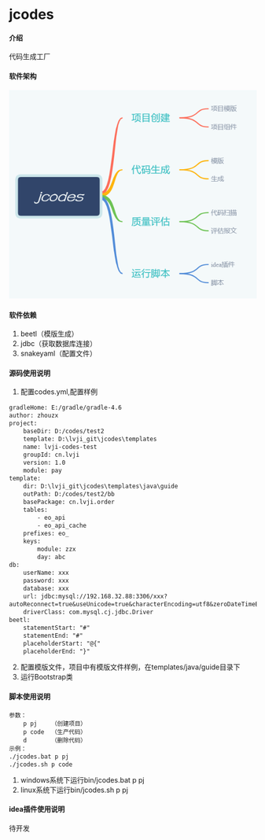 # jcodes

#### 介绍
代码生成工厂

#### 软件架构

![images](./docs/jcodes-mind.png)


#### 软件依赖

1. beetl（模版生成）
2. jdbc（获取数据库连接）
3. snakeyaml（配置文件）

#### 源码使用说明

1. 配置codes.yml,配置样例

```
gradleHome: E:/gradle/gradle-4.6
author: zhouzx
project:
    baseDir: D:/codes/test2
    template: D:\lvji_git\jcodes\templates
    name: lvji-codes-test
    groupId: cn.lvji
    version: 1.0
    module: pay
template:
    dir: D:\lvji_git\jcodes\templates\java\guide
    outPath: D:/codes/test2/bb
    basePackage: cn.lvji.order
    tables:
        - eo_api
        - eo_api_cache
    prefixes: eo_
    keys:
        module: zzx
        day: abc
db:
    userName: xxx
    password: xxx
    database: xxx
    url: jdbc:mysql://192.168.32.88:3306/xxx?autoReconnect=true&useUnicode=true&characterEncoding=utf8&zeroDateTimeBehavior=convertToNull&serverTimezone=UTC
    driverClass: com.mysql.cj.jdbc.Driver
beetl:
    statementStart: "#"
    statementEnd: "#"
    placeholderStart: "@{"
    placeholderEnd: "}"
```

2. 配置模版文件，项目中有模版文件样例，在templates/java/guide目录下
3. 运行Bootstrap类

#### 脚本使用说明

```
参数：
    p pj    （创建项目）
    p code  （生产代码）
    d       （删除代码）
示例：	  
./jcodes.bat p pj
./jcodes.sh p code
```

1. windows系统下运行bin/jcodes.bat p pj
2. linux系统下运行bin/jcodes.sh p pj

#### idea插件使用说明

待开发